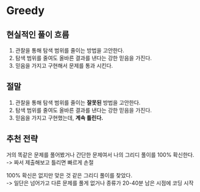 # Greedy


## 현실적인 풀이 흐름

1. 관찰을 통해 탐색 범위를 줄이는 방법을 고안한다.
2. 탐색 범위를 줄여도 올바른 결과를 낸다는 강한 믿음을 가진다.
3. 믿음을 가지고 구현해서 문제를 통과 시킨다.

## 절말
1. 관찰을 통해 탐색 범위를 줄이는 **잘못된** 방법을 고안한다.
2. 탐색 범위를 줄여도 올바른 결과를 낸다는 강한 믿음을 가진다.
3. 믿음을 가지고 구현했는데, **계속 틀린다.**


## 추천 전략

거의 똑같은 문제를 풀어봤거나 간단한 문제여서 나의 그리디 풀이를 100% 확신한다.  
-> 짜서 제출해보고 틀리면 빠르게 손절

100% 확신은 없지만 맞은 것 같은 그리디 풀이를 찾았다.  
-> 일단은 넘어가고 다른 문제를 풀게 없거나 종류가 20-40분 남은 시점에 코딩 시작


